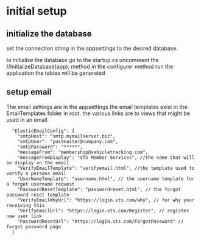 # initial setup

## initialize the database
set the connection string in the appsettings to the desired database.

to initialize the database go to the startup.cs uncomment the //InitializeDatabase(app); method in the configurer method run the application the tables will be generated

## setup email

The email settings are in the appsettings the email templates exist in the EmailTemplates folder in root. the various links are to views that might be used in an email.

```
  "ElasticEmailConfig": {
    "smtpHost": "smtp.mymailserver.biz",
    "smtpUser": "postmaster@company.com",
    "smtpPassword": "*****",
    "messageFrom": "membership@vehicletracking.com",
    "messageFromDisplay": "VTS Member Services", //the name that will be display on the email
    "VerifyEmailTemplate": "verifyemail.html", //the template used to verify a persons email
    "UserNameTemplate": "username.html", // the username template for a forgot username request
    "PasswordResetTemplate": "passwordreset.html", // the forgot password reset template
    "VerifyEmailWhyUrl": "https://login.vts.com/why", // for why your receiving this
    "VerifyEmailUrl": "https://login.vts.com/Register", // register new user link
    "PasswordResetUrl": "https://login.vts.com/ForgotPassword" // forgot password page
  }
```
